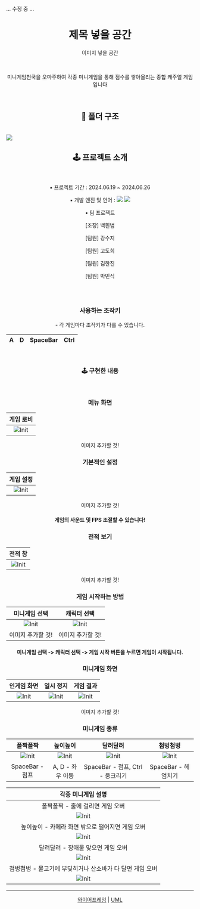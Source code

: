 ... 수정 중 ...
<h1 align = "center"><b>제목 넣을 공간</b></h1>
<div align = "center">
 
이미지 넣을 공간

</div>
</br>
<div align = "center"> 
 
미니게임천국을 오마주하여 각종 미니게임을 통해 점수를 쌓아올리는 종합 캐주얼 게임입니다

</div>
</br>
<h2 align = "center"><b>📁 폴더 구조 </b></h2>
</br>
<img src="https://github.com/BaekHyenBeom/MinigameHeaven/assets/167046656/866f3f62-2c9a-47a5-8ebe-9d16b7a4e8a8"/>
</div>
</br>
<h2 align = "center"><b>🕹 프로젝트 소개 </b></h2>
</br>

<div align = "center">
 
▪ 프로젝트 기간 : 2024.06.19 ~ 2024.06.26

▪ 개발 엔진 및 언어 : 
<img src="https://img.shields.io/badge/c%23-%23239120.svg?style=for-the-badge&logo=c-sharp&logoColor=white"/>
<img src="https://img.shields.io/badge/unity%20-%23000000.svg?&style=for-the-badge&logo=unity&logoColor=white"/>

▪ 팀 프로젝트

[조장] 백흰범

[팀원] 강수지

[팀원] 고도희

[팀원] 김한진

[팀원] 박민식

</br>
</br>
<h3 align = "center"><b>사용하는 조작키</b></h3>
- 각 게임마다 조작키가 다를 수 있습니다.

|A|D|SpaceBar|Ctrl|
|:------:|:------:|:------:|:------:|

</br>
<h3 align = "center"><b>🕹 구현한 내용</b></h3>

</br>

<h3>메뉴 화면</h3>

|게임 로비|
|:------:|
|![Init]()|
이미지 추가할 것!

<h3>기본적인 설정</h3>

|게임 설정|
|:------:|
|![Init]()|
이미지 추가할 것!

<h4>게임의 사운드 및 FPS 조절할 수 있습니다!</h4>

<h3>전적 보기</h3>

|전적 창|
|:------:|
|![Init]()|
이미지 추가할 것!

<h3>게임 시작하는 방법</h3>

|미니게임 선택|캐릭터 선택|
|:------:|:------:|
|![Init]()|![Init]()|
|이미지 추가할 것!|이미지 추가할 것!|

<h4>미니게임 선택 -> 캐릭터 선택 -> 게임 시작 버튼을 누르면 게임이 시작됩니다.</h4>

<h3>미니게임 화면</h3>

|인게임 화면|일시 정지|게임 결과|
|:------:|:------:|:------:|
|![Init]()|![Init]()|![Init]()|
이미지 추가할 것!

<h3>미니게임 종류</h3>

|폴짝폴짝|높이높이|달려달려|첨벙첨벙|
|:------:|:------:|:------:|:------:|
|![Init]()|![Init]()|![Init]()|![Init]()|
|SpaceBar - 점프|A, D - 좌우 이동|SpaceBar - 점프, Ctrl - 웅크리기|SpaceBar - 헤엄치기|

|각종 미니게임 설명|
|:------:|
| 폴짝폴짝 - 줄에 걸리면 게임 오버 |
|![Init]()|
| 높이높이 - 카메라 화면 밖으로 떨어지면 게임 오버 |
|![Init]()|
| 달려달려 - 장애물 맞으면 게임 오버 |
|![Init]()|
| 첨벙첨벙 - 물고기에 부딪히거나 산소바가 다 달면 게임 오버 |
|![Init]()|

---

[와이어프레임](https://www.figma.com/design/cBMb8lC9C5rD7DJre6YseB/%EC%8B%AC%ED%99%94-%EC%A3%BC%EC%B0%A8---C1?node-id=0-1&t=eg9Q8BpC4xjWRIky-0) |
[UML](https://www.figma.com/board/hvEsS5gMA1l2eJZNJq1nWM/%EC%8B%AC%ED%99%94-%EC%A3%BC%EC%B0%A8---C1?node-id=0-1&t=CE62hPDncO7oU9b4-0)

</div>
